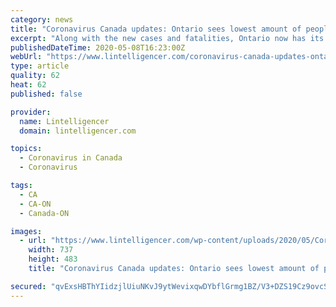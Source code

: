 ```yaml
---
category: news
title: "Coronavirus Canada updates: Ontario sees lowest amount of people in ICU in a over month"
excerpt: "Along with the new cases and fatalities, Ontario now has its least amount of patients in ICU in over month. Among the province’s 1,028 patients in hospital (down by five since Thursday’s update), there are 166 people on ventilators (an increase of 11),"
publishedDateTime: 2020-05-08T16:23:00Z
webUrl: "https://www.lintelligencer.com/coronavirus-canada-updates-ontario-sees-lowest-amount-of-people-in-icu-in-a-over-month-3504-2020/"
type: article
quality: 62
heat: 62
published: false

provider:
  name: Lintelligencer
  domain: lintelligencer.com

topics:
  - Coronavirus in Canada
  - Coronavirus

tags:
  - CA
  - CA-ON
  - Canada-ON

images:
  - url: "https://www.lintelligencer.com/wp-content/uploads/2020/05/Coronavirus-Canada-updates-Ontario-sees-lowest-amount-of-people-in-ICU-in-a-over-month.jpg"
    width: 737
    height: 483
    title: "Coronavirus Canada updates: Ontario sees lowest amount of people in ICU in a over month"

secured: "qvExsHBThYIidzjlUiuNKvJ9ytWevixqwDYbflGrmg1BZ/V3+DZS19Cz9ovcSt5EnAV3tAhy705o40xu6Ii+fvtXiL/c+IhXnAFDQdZo0K9xj5i9NSHzORz0LM8O3nOyU8Gn/GSDXvqIHgHBM7WgqABTGCcCGkwM2hh2diTsHNYCBnEmhAVFgVNXJHNGZmKAbGeZBc6YqhvzIlhLdZ5CLmzbsLGf/hUbf4/RiKA6o6Bdsj9wY1XN7f3lHuwdn5rQgVsZG1mEI9t84cYvvTee4oC7JZuFJlHJPd+0FmAGM/8z6zp60RZd2ENTkrGwakhpPoOLaW46FEGIxm8OZFZgrdYL9S7YefQ82HEH1SRp28L93D1yBfTSjAvQGvTIDZwD8nDYUjDwuxKqZT4Vb60kglcRB94YLh8Q/oLd5EBxsru3m3fY42R+Sfs9fM4xpvujK/9oyBpn5STgAzx3yDzenjZWBWYxhQdoDlqSHDqhe7c=;4FDQbzUia/xhqg7bgvr2Mg=="
---
```


